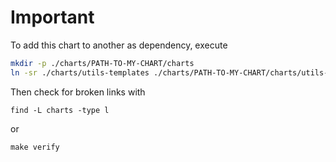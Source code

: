 # Important

To add this chart to another as dependency, execute

```bash
mkdir -p ./charts/PATH-TO-MY-CHART/charts
ln -sr ./charts/utils-templates ./charts/PATH-TO-MY-CHART/charts/utils-templates
```

Then check for broken links with

```
find -L charts -type l
```

or

```
make verify
```
